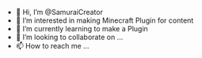 - 👋 Hi, I’m @SamuraiCreator
- 👀 I’m interested in making Minecraft Plugin for content
- 🌱 I’m currently learning to make a Plugin
- 💞️ I’m looking to collaborate on ...
- 📫 How to reach me ...

<!---
SamuraiCreator/SamuraiCreator is a ✨ special ✨ repository because its `README.md` (this file) appears on your GitHub profile.
You can click the Preview link to take a look at your changes.
--->
